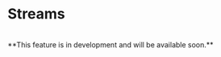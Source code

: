 # Streams

<div class="txt-center">
    <i class="pad-d fas fa-laptop-code" style="font-size:2em"></i>
    <br/>
    **This feature is in development and will be available soon.**
</div>